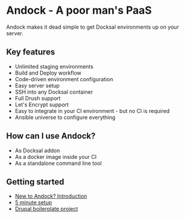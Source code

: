 # Andock - A poor man's PaaS

Andock makes it dead simple to get Docksal environments up on your server. 

## Key features
* Unlimited staging environments
* Build and Deploy workflow
* Code-driven environment configuration
* Easy server setup
* SSH into any Docksal container
* Full Drush support
* Let's Encrypt support
* Easy to integrate in your CI environment - but no CI is required
* Ansible universe to configure everything

## How can I use Andock?
* As Docksal addon
* As a docker image inside your CI
* As a standalone command line tool

## Getting started
* [New to Andock? Introduction](getting-started/introduction.md)
* [5 minute setup](getting-started/docksal.md)
* [Drupal boilerplate project](https://github.com/andock/boilerplate-drupal8)
